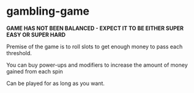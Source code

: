 # gambling-game

**GAME HAS NOT BEEN BALANCED - EXPECT IT TO BE EITHER SUPER EASY OR SUPER HARD**

Premise of the game is to roll slots to get enough money to pass each threshold.

You can buy power-ups and modifiers to increase the amount of money gained from each spin

Can be played for as long as you want.
